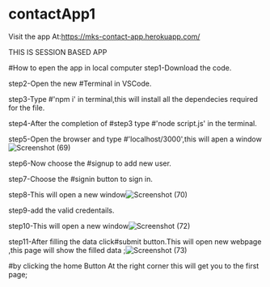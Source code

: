 # contactApp1
Visit the app At:https://mks-contact-app.herokuapp.com/

THIS IS SESSION BASED APP


#How to epen the app in local computer
step1-Download the code.

step2-Open the new #Terminal in VSCode.

step3-Type #'npm i' in terminal,this will install all the dependecies required for the file.

step4-After the completion of #step3 type #'node script.js' in the terminal.

step5-Open the browser and type #'localhost/3000',this will apen a window![Screenshot (69)](https://user-images.githubusercontent.com/73746406/158024650-de5bc419-9db5-475d-ac2c-4e6dfb4f9f49.png)

step6-Now choose the #signup to add new user.

step7-Choose the #signin button to sign in.

step8-This will open a new window![Screenshot (70)](https://user-images.githubusercontent.com/73746406/158024834-0715d0c0-8f25-4348-a1f4-32bdf9cf9f95.png)

step9-add the valid credentails.

step10-This will open a new window![Screenshot (72)](https://user-images.githubusercontent.com/73746406/158024908-c341e215-e36f-4762-b5a7-47da0ca83d57.png)

step11-After filling the data click#submit button.This will open new webpage ,this page will show the filled data ;![Screenshot (73)](https://user-images.githubusercontent.com/73746406/158025171-3ef0b836-f39b-42c0-9a40-dc21936212f5.png)



#by clicking the home Button At the right corner this will get you to the first page;




